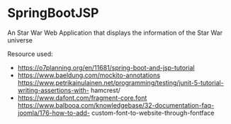 # SpringBootJSP
An Star War Web Application that displays the information of the Star War universe


Resource used:
- https://o7planning.org/en/11681/spring-boot-and-jsp-tutorial
- https://www.baeldung.com/mockito-annotations https://www.petrikainulainen.net/programming/testing/junit-5-tutorial-writing-assertions-with- hamcrest/
- https://www.dafont.com/fragment-core.font https://www.balbooa.com/knowledgebase/32-documentation-faq-joomla/176-how-to-add- custom-font-to-website-through-fontface

